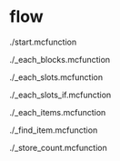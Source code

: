 # flow

./start.mcfunction

./_each_blocks.mcfunction

./_each_slots.mcfunction

./_each_slots_if.mcfunction

./_each_items.mcfunction

./_find_item.mcfunction

./_store_count.mcfunction
